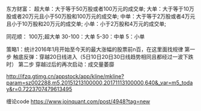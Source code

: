 东方财富：
超大单：大于等于50万股或者100万元的成交单;
大单：大于等于10万股或者20万元且小于50万股和100万元的成交单;
中单：大于等于2万股或者4万元且小于10万股和20万元的成交单;
小单：小于2万股和4万元的成交单;

同花顺：
100万;超大单
30-100：大单
5-30：中单
5：小单



策略1：统计2016年1月开始至今天的最大涨幅的股票前n百，在这里面找规律
第一步
触底反弹：穿越20日线进入（5日10日20日30日线趋势相同且都经过一波下跌时）
第二步
穿越过后的再次启动：成交量萎靡






http://ifzq.gtimg.cn/appstock/app/kline/mkline?param=sz002288,m5,20151213100000,20171113100000,640&_var=m5_today&r=0.7223707479613495

缠论code
https://www.joinquant.com/post/4948?tag=new
